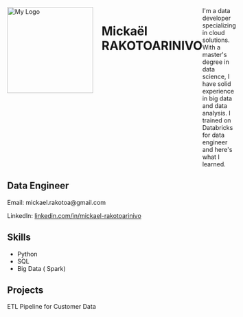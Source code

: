 <div style="display: flex; align-items: right;">
    <img src="/images/PDP.png" alt="My Logo" width="200" style="margin-right: 20px;">  
  <p><h1>Mickaël RAKOTOARINIVO</h1>
    I'm a data developer specializing in cloud solutions. With a master's degree in data science, I have solid experience in big data and data analysis. I trained on Databricks for data engineer and here's what I learned.</p>
</div>
<body>
    <div class="container">
        <h2>Data Engineer</h2>
        <p>Email: mickael.rakotoa@gmail.com</p>
        <p>LinkedIn: <a href="www.linkedin.com/in/mickael-rakotoarinivo">linkedin.com/in/mickael-rakotoarinivo</a></p>
        <h2>Skills</h2>
        <ul>
            <li>Python</li>
            <li>SQL</li>
            <li>Big Data ( Spark)</li>
        </ul>
        <h2>Projects</h2>
        <p>ETL Pipeline for Customer Data</p>
    </div>
</body>
</html>
